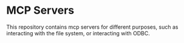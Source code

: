 # MCP Servers

This repository contains mcp servers for different purposes, such as interacting with the file system, or interacting with ODBC.